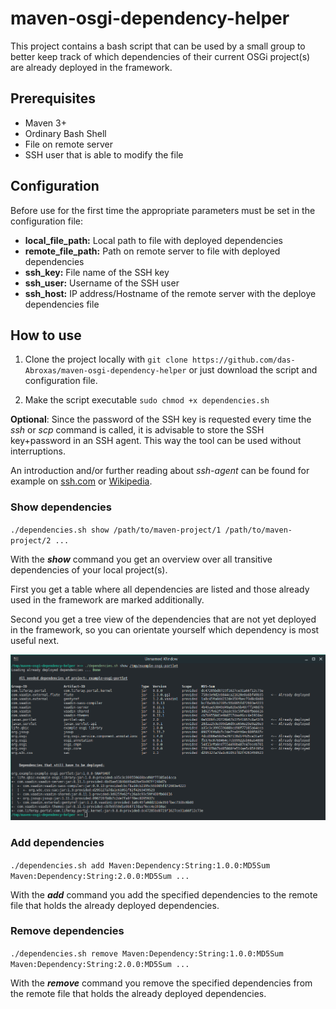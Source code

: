 # maven-osgi-dependency-helper

This project contains a bash script that can be used by a small group to better keep track of which dependencies of their current OSGi project(s) are already deployed in the framework.

## Prerequisites

* Maven 3+
* Ordinary Bash Shell
* File on remote server
* SSH user that is able to modify the file

## Configuration

Before use for the first time the appropriate parameters must be set in the configuration file:
* **local_file_path:** Local path to file with deployed dependencies
* **remote_file_path:** Path on remote server to file with deployed dependencies
* **ssh_key:** File name of the SSH key
* **ssh_user:** Username of the SSH user
* **ssh_host:** IP address/Hostname of the remote server with the deploye dependencies file

## How to use

1. Clone the project locally with `git clone https://github.com/das-Abroxas/maven-osgi-dependency-helper` or just download the script and configuration file.

2. Make the script executable `sudo chmod +x dependencies.sh`

**Optional**: Since the password of the SSH key is requested every time the _ssh_ or _scp_ command is called, it is advisable to store the SSH key+password in an SSH agent. This way the tool can be used without interruptions.

An introduction and/or further reading about _ssh-agent_ can be found for example on [ssh.com](https://www.ssh.com/ssh/agent) or [Wikipedia](https://en.wikipedia.org/wiki/Ssh-agent).

### Show dependencies

`./dependencies.sh show /path/to/maven-project/1 /path/to/maven-project/2 ...`

With the **_show_** command you get an overview over all transitive dependencies of your local project(s).

First you get a table where all dependencies are listed and those already used in the framework are marked additionally.

Second you get a tree view of the dependencies that are not yet deployed in the framework, so you can orientate yourself which dependency is most useful next.

![Show dependencies of local project](doc/imgs/show_dependencies.png)

### Add dependencies

`./dependencies.sh add Maven:Dependency:String:1.0.0:MD5Sum Maven:Dependency:String:2.0.0:MD5Sum ...`

With the **_add_** command you add the specified dependencies to the remote file that holds the already deployed dependencies.

### Remove dependencies

`./dependencies.sh remove Maven:Dependency:String:1.0.0:MD5Sum Maven:Dependency:String:2.0.0:MD5Sum ...`

With the **_remove_** command you remove the specified dependencies from the remote file that holds the already deployed dependencies.
